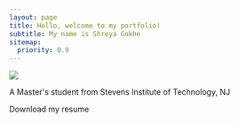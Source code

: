 ```yaml
---
layout: page
title: Hello, welcome to my portfolio!
subtitle: My name is Shreya Gokhe
sitemap:
  priority: 0.9
---
```


<img src="{{ '/assets/img/pudhina.png' | prepend: site.baseurl }}" id="about-img">

<div id="describe-text">
	<p>A Master's student from Stevens Institute of Technology, NJ</p>
	<p>Download my resume</p>
</div>